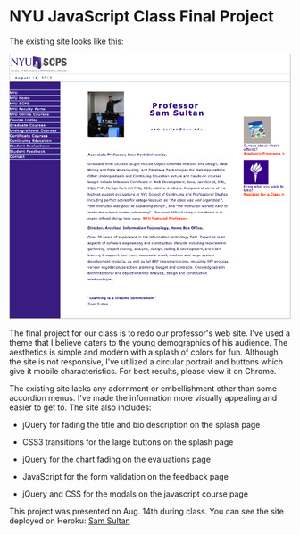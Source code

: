 # NYU JavaScript Class Final Project

The existing site looks like this:

![Alt Main](img/Main.png "Main Page")

The final project for our class is to redo our professor's web site. I've used a theme that I believe caters to the young demographics of his audience.  The aesthetics is simple and modern with a splash of colors for fun.  Although the site is not responsive, I've utilized a circular portrait and buttons which give it mobile characteristics.  For best results, please view it on Chrome.

The existing site lacks any adornment or embellishment other than some accordion menus.  I've made the information more visually appealing and easier to get to. The site also includes:

* jQuery for fading the title and bio description on the splash page

* CSS3 transitions for the large buttons on the splash page

* jQuery for the chart fading on the evaluations page

* JavaScript for the form validation on the feedback page

* jQuery and CSS for the modals on the javascript course page


This project was presented on Aug. 14th during class. You can see the site deployed on Heroku:  [Sam Sultan](http://samsultan.herokuapp.com)